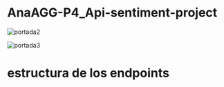 # AnaAGG-P4_Api-sentiment-project

![portada2](https://www.juliedesk.com/wp-content/uploads/2017/04/Featured-quotes-focus.png)

![portada3](https://www.workflowmax.com/hubfs/WFM_Blog_101%20Engineering%20Quotes%20from%20the%20Minds%20of%20Innovators%20_OP1.png)


# estructura de los endpoints
